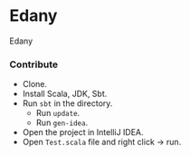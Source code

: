 Edany
=====

Edany

### Contribute

* Clone.
* Install Scala, JDK, Sbt.
* Run `sbt` in the directory.
  * Run `update`.
  * Run `gen-idea`.
* Open the project in IntelliJ IDEA.
* Open `Test.scala` file and right click -> run.
